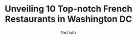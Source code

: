 ---
layout: ampstory
image: https://i0.wp.com/www.depkes.org/wp-content/uploads/2023/06/french-restaurants-0-in-washington-dc-1685761161.jpeg?resize=640,853
author: techidn
featured: false
description: Discover the impressive array of French Restaurants options in Washington DC, where you can find 10 of the largest French Restaurants establishments in the area. From renowned classics to hi
title: Unveiling 10 Top-notch French Restaurants in Washington DC
cover:
   title: Unveiling 10 Top-notch French Restaurants in Washington DC
   subtitle: Rickpate
   background: https://www.depkes.org/wp-content/uploads/2023/06/french-restaurants-0-in-washington-dc-1685761161.jpeg

pages: 
 - layout: thirds
   top: <h1>#1 Bistrot Du Coin</h1>
   bottom: "<p>This is a very interesting restaurant. Hundreds of French pictures and trinkets fill the walls. You will definitely get a feel of French culture when visiting this restau</p>"
   background: https://www.depkes.org/wp-content/uploads/2023/06/french-restaurants-1-in-washington-dc-1685761161.jpeg
   backgroundblur: true
 - layout: thirds
   top: <h1>#2 Convivial</h1>
   bottom: "<p>This was literally the best brunch experience Ive ever had in my life.  Convivial was recommended by a hotel staff member after hearing what I was looking for.  We stopp</p>"
   background: https://www.depkes.org/wp-content/uploads/2023/06/french-restaurants-2-in-washington-dc-1685761161.jpeg
   cta:
      link: https://www.depkes.org/blog/unveiling-10-top-notch-french-restaurants-in-washington-dc/
      text: Unveiling 10 Top-notch French Restaurants in Washington DC
 - layout: thirds
   top: <h1>#3 Central Michel Richard</h1>
   bottom: "<p>1001 Pennsylvania Avenue NW, Washington, DC 20004, United States</p>"
   background: https://www.depkes.org/wp-content/uploads/2023/06/french-restaurants-3-in-washington-dc-1685761162.jpeg
   cta:
      link: https://www.depkes.org/blog/unveiling-10-top-notch-french-restaurants-in-washington-dc/
      text: Unveiling 10 Top-notch French Restaurants in Washington DC
 - layout: thirds
   top: <h1>#4 Bistro Cacao</h1>
   bottom: "<p>316 Massachusetts Ave NE, Washington, DC 20002, United States</p>"
   background: https://images.unsplash.com/photo-1527067829737-402993088e6b?ixlib=rb-4.0.3&ixid=MnwxMjA3fDB8MHxwaG90by1wYWdlfHx8fGVufDB8fHx8&auto=format&fit=crop&w=640&h=853&q=80
   cta:
      link: https://www.depkes.org/blog/unveiling-10-top-notch-french-restaurants-in-washington-dc/
      text: Unveiling 10 Top-notch French Restaurants in Washington DC
 - layout: thirds
   top: <h1>#5 Brasserie Liberté</h1>
   bottom: "<p>3251 Prospect St NW, Washington, DC 20007, United States</p>"
   background: https://images.unsplash.com/photo-1567360425618-1594206637d2?ixlib=rb-4.0.3&ixid=MnwxMjA3fDB8MHxwaG90by1wYWdlfHx8fGVufDB8fHx8&auto=format&fit=crop&w=640&h=853&q=80
   cta:
      link: https://www.depkes.org/blog/unveiling-10-top-notch-french-restaurants-in-washington-dc/
      text: Unveiling 10 Top-notch French Restaurants in Washington DC
 - layout: thirds
   top: <h1>#6 Chez Billy Sud</h1>
   bottom: "<p>1039 31st St NW, Washington, DC 20007, United States</p>"
   background: https://images.unsplash.com/photo-1580610447943-1bfbef5efe07?ixlib=rb-4.0.3&ixid=MnwxMjA3fDB8MHxwaG90by1wYWdlfHx8fGVufDB8fHx8&auto=format&fit=crop&w=640&h=853&q=80
   cta:
      link: https://www.depkes.org/blog/unveiling-10-top-notch-french-restaurants-in-washington-dc/
      text: Unveiling 10 Top-notch French Restaurants in Washington DC
 - layout: thirds
   top: <h1>#7 La Chaumiere</h1>
   bottom: "<p>2813 M St NW, Washington, DC 20007, United States</p>"
   background: https://images.unsplash.com/photo-1552083974-186346191183?ixlib=rb-4.0.3&ixid=MnwxMjA3fDB8MHxwaG90by1wYWdlfHx8fGVufDB8fHx8&auto=format&fit=crop&w=640&h=853&q=80
   cta:
      link: https://www.depkes.org/blog/unveiling-10-top-notch-french-restaurants-in-washington-dc/
      text: Unveiling 10 Top-notch French Restaurants in Washington DC
 - layout: thirds
   middle: Continue reading...
   background: https://images.unsplash.com/photo-1602536052359-ef94c21c5948?ixlib=rb-4.0.3&ixid=MnwxMjA3fDB8MHxwaG90by1wYWdlfHx8fGVufDB8fHx8&auto=format&fit=crop&w=640&h=853&q=80
   cta:
      link: https://www.depkes.org/blog/unveiling-10-top-notch-french-restaurants-in-washington-dc/
      text: Unveiling 10 Top-notch French Restaurants in Washington DC
      
---